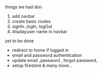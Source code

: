 things we had don

1.  add navbar
2.  create basic routes
3.  signIn ,logIn, logOut
4.  displayuser name in navbar

yet to be done

- redirect to home if logged in
- email and password authentication
- update email ,password , forgot password,
- setup firestore
  & many more...
